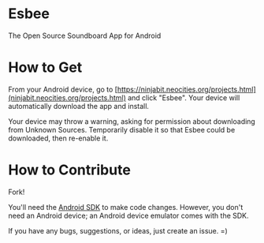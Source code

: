 Esbee
=====

The Open Source Soundboard App for Android

How to Get
==========

From your Android device, go to [https://ninjabit.neocities.org/projects.html](ninjabit.neocities.org/projects.html) and click "Esbee". Your device will automatically download the app and install. 

Your device may throw a warning, asking for permission about downloading from Unknown Sources. Temporarily disable it so that Esbee could be downloaded, then re-enable it. 

How to Contribute
=================

Fork! 

You'll need the [Android SDK](http://developer.android.com/sdk/index.html) to make code changes. However, you don't need an Android device; an Android device emulator comes with the SDK. 

If you have any bugs, suggestions, or ideas, just create an issue. =)

